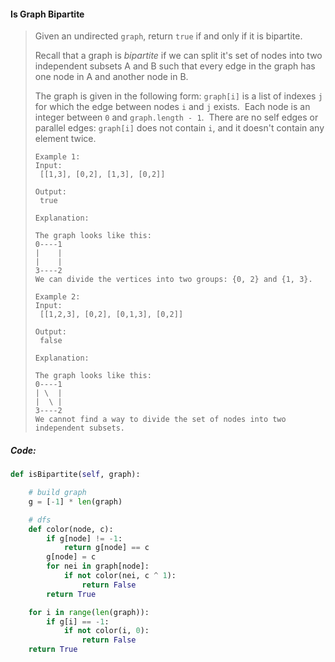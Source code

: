 #### Is Graph Bipartite

> Given an undirected `graph`, return `true` if and only if it is bipartite.
>
> Recall that a graph is _bipartite_ if we can split it's set of nodes into two independent subsets A and B such that every edge in the graph has one node in A and another node in B.
>
> The graph is given in the following form: `graph[i]` is a list of indexes `j` for which the edge between nodes `i` and `j` exists.  Each node is an integer between `0` and `graph.length - 1`.  There are no self edges or parallel edges: `graph[i]` does not contain `i`, and it doesn't contain any element twice.
>
> ```
> Example 1:
> Input:
>  [[1,3], [0,2], [1,3], [0,2]]
>
> Output:
>  true
>
> Explanation:
>  
> The graph looks like this:
> 0----1
> |    |
> |    |
> 3----2
> We can divide the vertices into two groups: {0, 2} and {1, 3}.
>
> ```
>
> ```
> Example 2:
> Input:
>  [[1,2,3], [0,2], [0,1,3], [0,2]]
>
> Output:
>  false
>
> Explanation:
>  
> The graph looks like this:
> 0----1
> | \  |
> |  \ |
> 3----2
> We cannot find a way to divide the set of nodes into two independent subsets.
> ```

##### Code:

```py
def isBipartite(self, graph):

    # build graph
    g = [-1] * len(graph)

    # dfs
    def color(node, c):
        if g[node] != -1:
            return g[node] == c
        g[node] = c
        for nei in graph[node]:
            if not color(nei, c ^ 1):
                return False
        return True

    for i in range(len(graph)):
        if g[i] == -1:
            if not color(i, 0):
                return False
    return True
```



